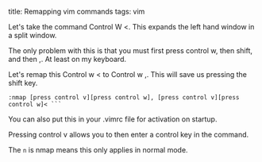 title: Remapping vim commands
tags: vim

Let's take the command Control W <. This expands the left hand window in a split window.

The only problem with this is that you must first press control w, then shift, and then ,. At least on my keyboard.

Let's remap this Control w < to Control w ,. This will save us pressing the shift key.

```
:nmap [press control v][press control w], [press control v][press control w]< ```
```

You can also put this in your .vimrc file for activation on startup. 

Pressing control v allows you to then enter a control key in the command. 

The `n` is nmap means this only applies in normal mode.
